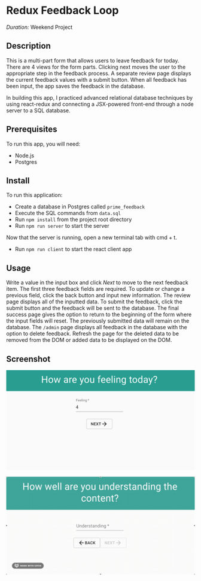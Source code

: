 # Redux Feedback Loop

_Duration:_ Weekend Project

## Description
This is a multi-part form that allows users to leave feedback for today. There are 4 views for the form parts. Clicking next moves the user to the appropriate step in the feedback process. A separate review page displays the current feedback values with a submit button. When all feedback has been input, the app saves the feedback in the database.

In building this app, I practiced advanced relational database techniques by using react-redux and connecting a JSX-powered front-end through a node server to a SQL database.

## Prerequisites
To run this app, you will need:
* Node.js
* Postgres

## Install

To run this application:
* Create a database in Postgres called `prime_feedback`
* Execute the SQL commands from `data.sql`
* Run `npm install` from the project root directory
* Run `npm run server` to start the server

Now that the server is running, open a new terminal tab with cmd + t.
* Run `npm run client` to start the react client app

## Usage
Write a value in the input box and click _Next_ to move to the next feedback item. The first three feedback fields are required. To update or change a previous field, click the back button and input new information.
The review page displays all of the inputted data. To submit the feedback, click the submit button and the feedback will be sent to the database.
The final success page gives the option to return to the beginning of the form where the input fields will reset. The previously submitted data will remain on the database.
The `/admin` page displays all feedback in the database with the option to delete feedback. Refresh the page for the deleted data to be removed from the DOM or added data to be displayed on the DOM.

## Screenshot
![screenshot](./public/images/redux-feedback-loop-welcome-screenshot.png)

![demo](./public/images/redux-feedback-loop.gif)